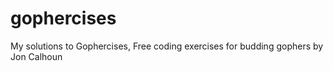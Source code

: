 # gophercises
My solutions to Gophercises, Free coding exercises for budding gophers by Jon Calhoun
